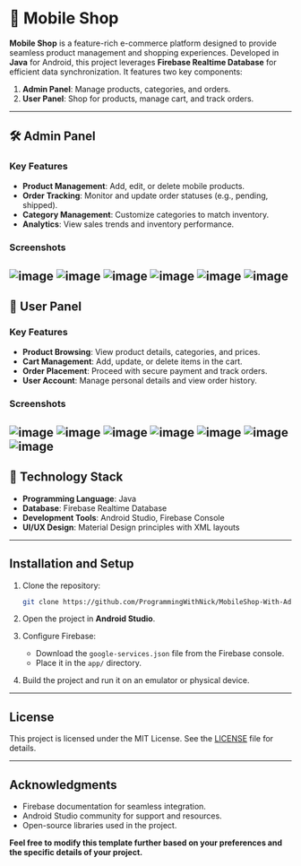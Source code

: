 # 📱 Mobile Shop

**Mobile Shop** is a feature-rich e-commerce platform designed to provide seamless product management and shopping experiences. Developed in **Java** for Android, this project leverages **Firebase Realtime Database** for efficient data synchronization. It features two key components:

1. **Admin Panel**: Manage products, categories, and orders.
2. **User Panel**: Shop for products, manage cart, and track orders.

---

## 🛠️ Admin Panel

### **Key Features**
- **Product Management**: Add, edit, or delete mobile products.
- **Order Tracking**: Monitor and update order statuses (e.g., pending, shipped).
- **Category Management**: Customize categories to match inventory.
- **Analytics**: View sales trends and inventory performance.

### **Screenshots**
![image](https://github.com/user-attachments/assets/9b68ffd8-73fc-492c-b73f-cdd4ce2d08ba)
![image](https://github.com/user-attachments/assets/4036b976-1ffb-4aea-94e7-9120f81536aa)
![image](https://github.com/user-attachments/assets/5a4bb0e8-f6d8-4c56-a9f0-8b20ff8613ee)
![image](https://github.com/user-attachments/assets/c8797cff-0b68-4bfe-a5c5-2f2ad633b2d1)
![image](https://github.com/user-attachments/assets/41857150-2311-4100-8447-2070d9a419b3)
![image](https://github.com/user-attachments/assets/570a0072-f71a-4eb4-a3a3-035cb0e4d6e0)
---

## 🛒 User Panel

### **Key Features**
- **Product Browsing**: View product details, categories, and prices.
- **Cart Management**: Add, update, or delete items in the cart.
- **Order Placement**: Proceed with secure payment and track orders.
- **User Account**: Manage personal details and view order history.

### **Screenshots**
![image](https://github.com/user-attachments/assets/9b68ffd8-73fc-492c-b73f-cdd4ce2d08ba)
![image](https://github.com/user-attachments/assets/4036b976-1ffb-4aea-94e7-9120f81536aa)
![image](https://github.com/user-attachments/assets/a995c12a-8124-4064-a58a-784fb59cbfd3)
![image](https://github.com/user-attachments/assets/6891b4da-f6ff-41a4-84a4-053e4c9f598c)
![image](https://github.com/user-attachments/assets/ef790cbe-9c65-4ab0-9147-2b2c2f513772)
![image](https://github.com/user-attachments/assets/e7c84241-2665-4aba-bcbf-5314ddbf183c)
![image](https://github.com/user-attachments/assets/7cbbc250-1c65-44fb-84ce-1fed5be8870e)
---

## 🔧 Technology Stack
- **Programming Language**: Java
- **Database**: Firebase Realtime Database
- **Development Tools**: Android Studio, Firebase Console
- **UI/UX Design**: Material Design principles with XML layouts

---

## Installation and Setup

1. Clone the repository:
   ```bash
   git clone https://github.com/ProgrammingWithNick/MobileShop-With-AdminSide.git
   ```

2. Open the project in **Android Studio**.

3. Configure Firebase:
   - Download the `google-services.json` file from the Firebase console.
   - Place it in the `app/` directory.

4. Build the project and run it on an emulator or physical device.

---

## License

This project is licensed under the MIT License. See the [LICENSE](LICENSE) file for details.

---

## Acknowledgments

- Firebase documentation for seamless integration.
- Android Studio community for support and resources.
- Open-source libraries used in the project.

**Feel free to modify this template further based on your preferences and the specific details of your project.**

